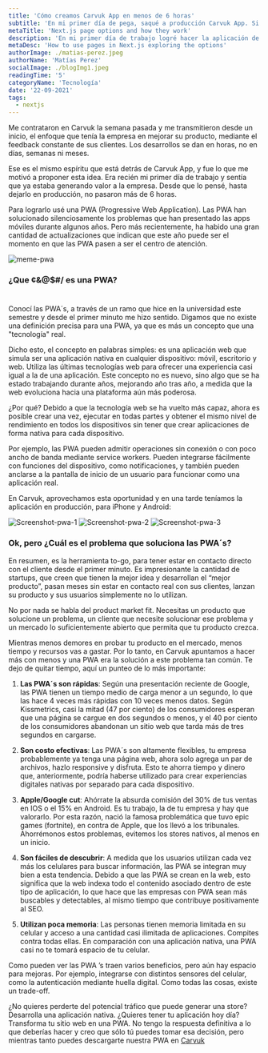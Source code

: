 ```yaml
---
title: 'Cómo creamos Carvuk App en menos de 6 horas'
subtitle: 'En mi primer día de pega, saqué a producción Carvuk App. Si necesitas una aplicación confiable, instalable y con altas capacidades, pero además lo necesitas para esta semana esto es lo que podrías hacer.'
metaTitle: 'Next.js page options and how they work'
description: 'En mi primer día de trabajo logré hacer la aplicación de Carvuk ¿Cómo lo logré? Te invito a leer mi artículo'
metaDesc: 'How to use pages in Next.js exploring the options'
authorImage: ./matias-perez.jpeg
authorName: 'Matías Perez'
socialImage: ./blogImg1.jpeg
readingTime: '5'
categoryName: 'Tecnología'
date: '22-09-2021'
tags:
  - nextjs
---
```

Me contrataron en Carvuk la semana pasada y me transmitieron desde un inicio, el  enfoque que tenía la empresa en mejorar su producto, mediante el feedback constante de sus clientes. Los desarrollos se dan en horas, no en días, semanas ni meses.

Ese es el mismo espíritu que está detrás de Carvuk App, y fue lo que me motivó a proponer esta idea. Era recién mi primer día de trabajo y sentía que ya estaba generando valor a la empresa. Desde que lo pensé, hasta dejarlo en producción, no pasaron más de 6 horas.

Para lograrlo usé una PWA (Progressive Web Application). Las PWA han solucionado silenciosamente los problemas que han presentado las apps móviles durante algunos años. Pero más recientemente, ha habido una gran cantidad de actualizaciones que indican que este año puede ser el momento en que las PWA pasen a ser el centro de atención.


![meme-pwa](https://www.binaryfolks.com/media/blog/3cwcox.jpg#single)
### ¿Que ¢&@$#/ es una PWA?

#
Conocí las PWA´s, a través de un ramo que hice en la universidad este semestre y desde el primer minuto me hizo sentido. Digamos que no existe una definición precisa para una PWA, ya que es más un concepto que una "tecnología" real. 

Dicho esto, el concepto en palabras simples: es una aplicación web que simula ser una aplicación nativa en cualquier dispositivo: móvil, escritorio y web. Utiliza las últimas tecnologías web para ofrecer una experiencia casi igual a la de una aplicación. Este concepto no es nuevo, sino algo que se ha estado trabajando durante años, mejorando año tras año, a medida que la web evoluciona hacia una plataforma aún más poderosa.

¿Por qué? Debido a que la tecnología web se ha vuelto más capaz, ahora es posible crear una vez, ejecutar en todas partes y obtener el mismo nivel de rendimiento en todos los dispositivos sin tener que crear aplicaciones de forma nativa para cada dispositivo. 

Por ejemplo, las PWA pueden admitir operaciones sin conexión o con poco ancho de banda mediante service workers. Pueden integrarse fácilmente con funciones del dispositivo, como notificaciones, y también pueden anclarse a la pantalla de inicio de un usuario para funcionar como una aplicación real. 

En Carvuk, aprovechamos esta oportunidad y en una tarde teníamos la aplicación en producción, para iPhone y Android:  

![Screenshot-pwa-1](./pwa-1.png#left)
![Screenshot-pwa-2](./pwa-2.png#right)
![Screenshot-pwa-3](./pwa-3.png#center)
### Ok, pero ¿Cuál es el problema que soluciona las PWA´s?

En resumen, es la herramienta to-go, para tener estar en contacto directo con el cliente desde el primer minuto. Es impresionante la cantidad de startups, que creen que tienen la mejor idea y desarrollan el “mejor producto”, pasan meses sin estar en contacto real con sus clientes, lanzan su producto y sus usuarios simplemente no lo utilizan. 

No por nada se habla del product market fit. Necesitas un producto que solucione un problema, un cliente que necesite solucionar ese problema y un mercado lo suficientemente abierto que permita que tu producto crezca. 

Mientras menos demores en probar tu producto en el mercado, menos tiempo y recursos vas a gastar. Por lo tanto, en Carvuk apuntamos a hacer más con menos y una PWA era la solución a este problema tan común. Te dejo de quitar tiempo, aquí un punteo de lo más importante:

1. **Las PWA´s son rápidas**: Según una presentación reciente de Google, las PWA tienen un tiempo medio de carga menor a un segundo, lo que las hace 4 veces más rápidas con 10 veces menos datos. Según Kissmetrics, casi la mitad (47 por ciento) de los consumidores esperan que una página se cargue en dos segundos o menos, y el 40 por ciento de los consumidores abandonan un sitio web que tarda más de tres segundos en cargarse.

2. **Son costo efectivas**: Las PWA´s son altamente flexibles, tu empresa probablemente ya tenga una página web, ahora solo agrega un par de archivos, hazlo responsive y disfruta. Esto te ahorra tiempo y dinero que, anteriormente, podría haberse utilizado para crear experiencias digitales nativas por separado para cada dispositivo.

3. **Apple/Google cut**: Ahórrate la absurda comisión del 30% de tus ventas en IOS o el 15% en Android. Es tu trabajo, la de tu empresa y hay que valorarlo. Por esta razón, nació la famosa problemática que tuvo epic games (fortnite), en contra de Apple, que los llevó a los tribunales. Ahorrémonos estos problemas, evitemos los stores nativos, al menos en un inicio.  

4. **Son fáciles de descubrir**: A medida que los usuarios utilizan cada vez más los celulares para buscar información, las PWA se integran muy bien a esta tendencia. Debido a que las PWA se crean en la web, esto significa que la web indexa todo el contenido asociado dentro de este tipo de aplicación, lo que hace que las empresas con PWA sean más buscables y detectables, al mismo tiempo que contribuye positivamente al SEO.

5. **Utilizan poca memoria**: Las personas tienen memoria limitada en su celular y acceso a una cantidad casi ilimitada de aplicaciones. Compites contra todas ellas. En comparación con una aplicación nativa, una PWA casi no te tomará espacio de tu celular.

Como pueden ver las PWA ’s traen varios beneficios, pero aún hay espacio para mejoras. Por ejemplo, integrarse con distintos sensores del celular, como la autenticación mediante huella digital. Como todas las cosas, existe un trade-off. 

¿No quieres perderte del potencial tráfico que puede generar una store? Desarrolla una aplicación nativa. ¿Quieres tener tu aplicación hoy día? Transforma tu sitio web en una PWA. No tengo la respuesta definitiva a lo que deberías hacer y creo que sólo tú puedes tomar esa decisión, pero mientras tanto puedes descargarte nuestra PWA en [Carvuk](https://carvuk.com)
